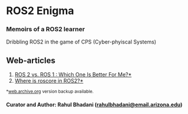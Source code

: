 # ROS2 Enigma

### Memoirs of a ROS2 learner
Dribbling ROS2 in the game of CPS (Cyber-phyiscal Systems)

## Web-articles
1. [ROS 2 vs. ROS 1 : Which One Is Better For Me?*](https://www.theconstructsim.com/infographic-ros-1-vs-ros-2-one-better-2/)
2. [Where is roscore in ROS2?*](https://www.theconstructsim.com/ros2-in-5-mins-003-where-is-roscore-in-ros2/)



<sup>*[web.archive.org](web.archive.org) version backup available.</sup>
#### Curator and Author: Rahul Bhadani (rahulbhadani@email.arizona.edu)
